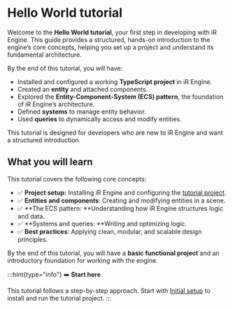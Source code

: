 # Hello World tutorial

Welcome to the **Hello World tutorial**, your first step in developing with iR Engine. This guide provides a structured, hands-on introduction to the engine’s core concepts, helping you set up a project and understand its fundamental architecture.

By the end of this tutorial, you will have:

- Installed and configured a working **TypeScript project** in iR Engine.
- Created an **entity** and attached components.
- Explored the **Entity-Component-System (ECS) pattern**, the foundation of iR Engine’s architecture.
- Defined **systems** to manage entity behavior.
- Used **queries** to dynamically access and modify entities.

This tutorial is designed for developers who are new to iR Engine and want a structured introduction.

## What you will learn

This tutorial covers the following core concepts:

- ✅ **Project setup:** Installing iR Engine and configuring the <a href="https://github.com/ir-engine/ir-tutorial-hello" target="_blank">tutorial project</a>.
- ✅ **Entities and components**: Creating and modifying entities in a scene.
- ✅ **The ECS pattern: **Understanding how iR Engine structures logic and data.
- ✅ **Systems and queries: **Writing and optimizing logic.
- ✅ **Best practices**: Applying clean, modular, and scalable design principles.&#x20;

By the end of this tutorial, you will have a **basic functional project** and an introductory foundation for working with the engine.

:::hint{type="info"}
➡️    **Start here**

This tutorial follows a step-by-step approach. Start with [Initial setup](./00_initial_setup.md) to install and run the tutorial project.
:::

